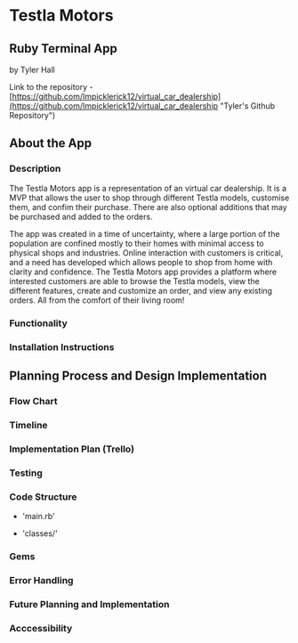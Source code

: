 # Testla Motors

## Ruby Terminal App

by Tyler Hall

Link to the repository - [https://github.com/Impicklerick12/virtual_car_dealership](https://github.com/Impicklerick12/virtual_car_dealership "Tyler's Github Repository")

## About the App

### Description

The Testla Motors app is a representation of an virtual car dealership. It is a MVP that allows the user to shop through different Testla models, customise them, and confim their purchase. There are also optional additions that may be purchased and added to the orders.

The app was created in a time of uncertainty, where a large portion of the population are confined mostly to their homes with minimal access to physical shops and industries. Online interaction with customers is critical, and a need has developed which allows people to shop from home with clarity and confidence. The Testla Motors app provides a platform where interested customers are able to browse the Testla models, view the different features, create and customize an order, and view any existing orders. All from the comfort of their living room!

### Functionality

### Installation Instructions

## Planning Process and Design Implementation

### Flow Chart

### Timeline

### Implementation Plan (Trello)

### Testing

### Code Structure

- 'main.rb'

- 'classes/'

### Gems

### Error Handling

### Future Planning and Implementation

### Acccessibility


